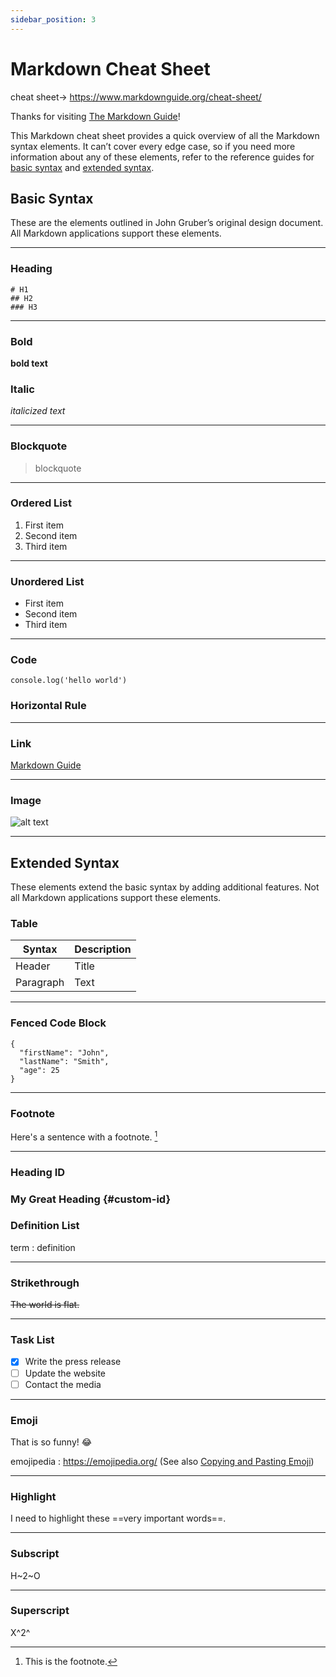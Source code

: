 ```yaml
---
sidebar_position: 3
---
```


# Markdown Cheat Sheet
cheat sheet→ https://www.markdownguide.org/cheat-sheet/

Thanks for visiting [The Markdown Guide](https://www.markdownguide.org)!

This Markdown cheat sheet provides a quick overview of all the Markdown syntax elements. It can’t cover every edge case, so if you need more information about any of these elements, refer to the reference guides for [basic syntax](https://www.markdownguide.org/basic-syntax) and [extended syntax](https://www.markdownguide.org/extended-syntax).

## Basic Syntax

These are the elements outlined in John Gruber’s original design document. All Markdown applications support these elements.

---
### Heading
```
# H1
## H2
### H3
```
---

### Bold

**bold text**

### Italic

*italicized text*

---

### Blockquote

> blockquote

---


### Ordered List

1. First item
2. Second item
3. Third item

---

### Unordered List

- First item
- Second item
- Third item

---


### Code

`console.log('hello world')`

### Horizontal Rule

---

### Link

[Markdown Guide](https://www.markdownguide.org)

---


### Image

![alt text](https://www.markdownguide.org/assets/images/tux.png)

---


## Extended Syntax

These elements extend the basic syntax by adding additional features. Not all Markdown applications support these elements.

### Table

| Syntax | Description |
| ----------- | ----------- |
| Header | Title |
| Paragraph | Text |

---


### Fenced Code Block

```
{
  "firstName": "John",
  "lastName": "Smith",
  "age": 25
}
```

---


### Footnote

Here's a sentence with a footnote. [^1]

[^1]: This is the footnote.

---


### Heading ID

### My Great Heading {#custom-id}

### Definition List

term
: definition

---

### Strikethrough

~~The world is flat.~~

---


### Task List

- [x] Write the press release
- [ ] Update the website
- [ ] Contact the media

---


### Emoji

That is so funny! :joy:

emojipedia : https://emojipedia.org/
(See also [Copying and Pasting Emoji](https://www.markdownguide.org/extended-syntax/#copying-and-pasting-emoji))

---


### Highlight

I need to highlight these ==very important words==.

---


### Subscript

H~2~O

---


### Superscript

X^2^